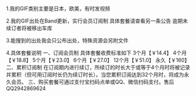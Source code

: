 1.我的GIF类别主要是日本，欧美，有时发视频

2.我的GIF出处在Band更新，实行会员订阅制
具体套餐请查看另一条公告
逾期未续订者将被移出车库

3.能搜到的出处我会只公布出处，特殊资源会另附文件

4.具体套餐说明
一、订阅会员制
具体套餐收费标准如下
3个月【￥14.4】
4个月【￥18.8】
5个月【￥23.0】
6个月【￥27.0】
12个月【￥51.0】
永久【￥160】
二、累积订阅制
在订阅期内进行续订，所续订的时长大于或等于4个月时将被记录并累积（但可用订阅时长仍为续订时长）。当您累积订阅达到32个月时，将成为永久会员。
三、购买套餐可通过支付宝扫码点单或QQ、微信扫码支付。售后QQ2942869624
